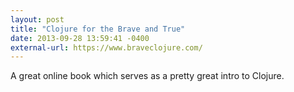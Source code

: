 ```yaml
---
layout: post
title: "Clojure for the Brave and True"
date: 2013-09-28 13:59:41 -0400
external-url: https://www.braveclojure.com/
---
```


A great online book which serves as a pretty great intro to Clojure.
